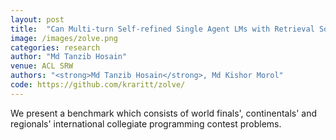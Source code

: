 ```yaml
---
layout: post
title:  "Can Multi-turn Self-refined Single Agent LMs with Retrieval Solve Hard Coding Problems?"
image: /images/zolve.png
categories: research
author: "Md Tanzib Hosain"
venue: ACL SRW
authors: "<strong>Md Tanzib Hosain</strong>, Md Kishor Morol"
code: https://github.com/kraritt/zolve/
---
```

We present a benchmark which consists of world finals', continentals' and regionals' international collegiate programming contest problems. 
